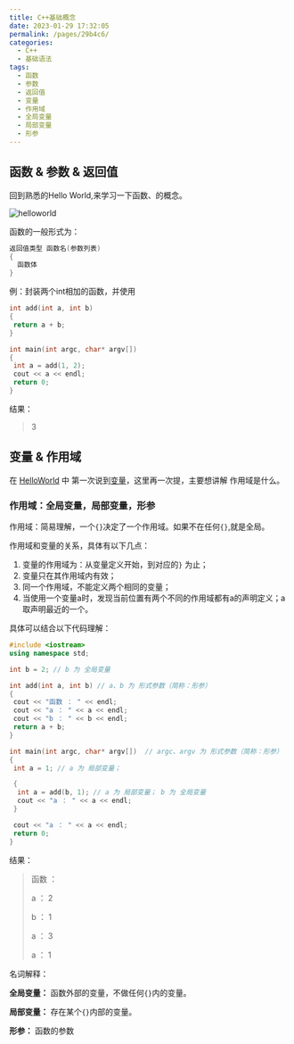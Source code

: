```yaml
---
title: C++基础概念
date: 2023-01-29 17:32:05
permalink: /pages/29b4c6/
categories:
  - C++
  - 基础语法
tags:
  - 函数 
  - 参数 
  - 返回值
  - 变量 
  - 作用域
  - 全局变量
  - 局部变量
  - 形参
---
```


## 函数 & 参数 & 返回值

回到熟悉的Hello World,来学习一下函数、的概念。

![helloworld](https://cdn.addai.cn/blog/202302011342788.png)

函数的一般形式为：

```cpp
返回值类型 函数名(参数列表)
{
  函数体
}
```

例：封装两个int相加的函数，并使用

```cpp
int add(int a, int b)
{
 return a + b;
}

int main(int argc, char* argv[])
{
 int a = add(1, 2);
 cout << a << endl;
 return 0;
}
```

结果：
> 3

## 变量 & 作用域

在 [HelloWorld](https://blog.addai.cn/pages/5805d0) 中 第一次说到[变量](https://blog.addai.cn/pages/5805d0/#%E5%8F%98%E9%87%8F-%E6%B3%A8%E9%87%8A)，这里再一次提，主要想讲解 作用域是什么。

### 作用域：全局变量，局部变量，形参

作用域：简易理解，一个`{}`决定了一个作用域。如果不在任何`{}`,就是全局。

作用域和变量的关系，具体有以下几点：

1. 变量的作用域为：从变量定义开始，到对应的`}` 为止；
2. 变量只在其作用域内有效；
3. 同一个作用域，不能定义两个相同的变量；
4. 当使用一个变量a时，发现当前位置有两个不同的作用域都有a的声明定义；a取声明最近的一个。

具体可以结合以下代码理解：

```cpp
#include <iostream>
using namespace std;

int b = 2; // b 为 全局变量

int add(int a, int b) // a、b 为 形式参数（简称：形参）
{
 cout << "函数 ： " << endl;
 cout << "a ： " << a << endl;
 cout << "b ： " << b << endl;
 return a + b;
}

int main(int argc, char* argv[])  // argc、argv 为 形式参数（简称：形参）
{
 int a = 1; // a 为 局部变量；

 {
  int a = add(b, 1); // a 为 局部变量； b 为 全局变量
  cout << "a ： " << a << endl;
 }

 cout << "a ： " << a << endl;
 return 0;
}
```

结果：
> 函数 ：
>
> a ： 2
>
> b ： 1
>
> a ： 3
>
> a ： 1

名词解释：

**全局变量：** 函数外部的变量，不做任何`{}`内的变量。

**局部变量：** 存在某个`{}`内部的变量。

**形参：** 函数的参数
